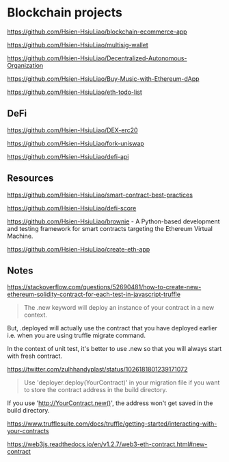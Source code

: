 # Blockchain projects

https://github.com/Hsien-HsiuLiao/blockchain-ecommerce-app

https://github.com/Hsien-HsiuLiao/multisig-wallet

https://github.com/Hsien-HsiuLiao/Decentralized-Autonomous-Organization

https://github.com/Hsien-HsiuLiao/Buy-Music-with-Ethereum-dApp

https://github.com/Hsien-HsiuLiao/eth-todo-list

## DeFi

https://github.com/Hsien-HsiuLiao/DEX-erc20

https://github.com/Hsien-HsiuLiao/fork-uniswap

https://github.com/Hsien-HsiuLiao/defi-api



## Resources
https://github.com/Hsien-HsiuLiao/smart-contract-best-practices

https://github.com/Hsien-HsiuLiao/defi-score

https://github.com/Hsien-HsiuLiao/brownie - A Python-based development and testing framework for smart contracts targeting the Ethereum Virtual Machine.

https://github.com/Hsien-HsiuLiao/create-eth-app

## Notes

https://stackoverflow.com/questions/52690481/how-to-create-new-ethereum-solidity-contract-for-each-test-in-javascript-truffle

> The .new keyword will deploy an instance of your contract in a new context.

But, .deployed will actually use the contract that you have deployed earlier i.e. when you are using truffle migrate command.

In the context of unit test, it's better to use .new so that you will always start with fresh contract.

https://twitter.com/zulhhandyplast/status/1026181801239171072

> Use 'deployer.deploy(YourContract)' in your migration file if you want to store the contract address in the build directory.

If you use 'http://YourContract.new()', the address won't get saved in the build directory.

https://www.trufflesuite.com/docs/truffle/getting-started/interacting-with-your-contracts

https://web3js.readthedocs.io/en/v1.2.7/web3-eth-contract.html#new-contract






